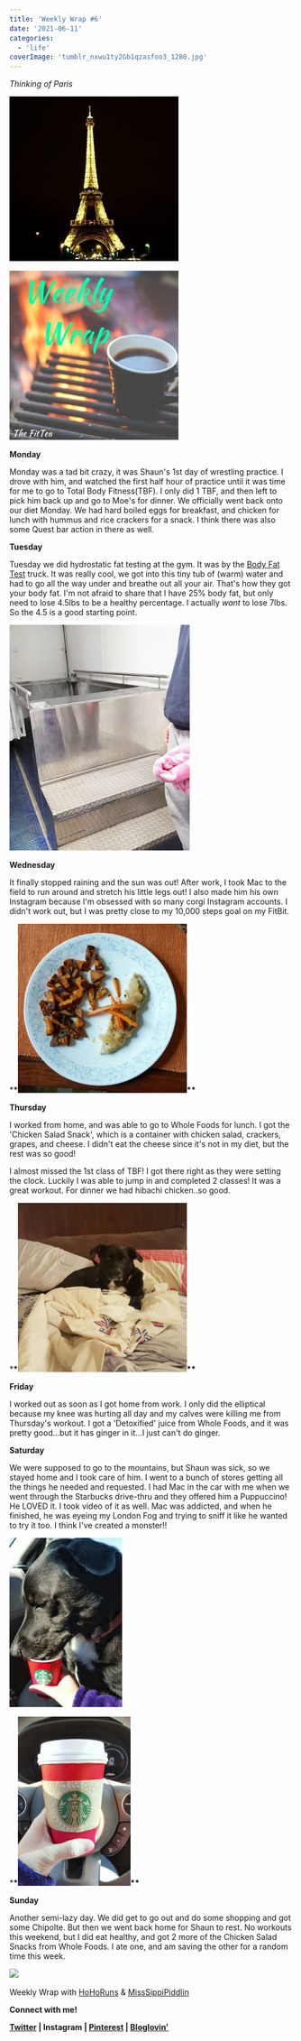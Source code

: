 ```yaml
---
title: 'Weekly Wrap #6'
date: '2021-06-11'
categories:
  - 'life'
coverImage: 'tumblr_nxwu1ty2Gb1qzasfoo3_1280.jpg'
---
```


_Thinking of Paris_

![](images/tumblr_nxwu1ty2Gb1qzasfoo3_1280-300x292.jpg)

[![](images/WeeklyWrap-1-300x300.jpg)](https://blog.kaleighscruggs.com/wp-content/uploads/2015/11/WeeklyWrap-1.jpg)

**Monday**

Monday was a tad bit crazy, it was Shaun's 1st day of wrestling practice. I drove with him, and watched the first half hour of practice until it was time for me to go to Total Body Fitness(TBF). I only did 1 TBF, and then left to pick him back up and go to Moe's for dinner. We officially went back onto our diet Monday. We had hard boiled eggs for breakfast, and chicken for lunch with hummus and rice crackers for a snack. I think there was also some Quest bar action in there as well.

**Tuesday**

Tuesday we did hydrostatic fat testing at the gym. It was by the [Body Fat Test](http://www.bodyfattest.com/) truck. It was really cool, we got into this tiny tub of (warm) water and had to go all the way under and breathe out all your air. That's how they got your body fat. I'm not afraid to share that I have 25% body fat, but only need to lose 4.5lbs to be a healthy percentage. I actually *want* to lose 7lbs. So the 4.5 is a good starting point.

[![](images/November%2B10%252C%2B2015%2Bat%2B1044PM%2BHydrostatic%2BTesting...%2BGot%2Bsome%2Binsight%2Binto%2Bbody%2Bfat%2Band%2Bnutrition%2B%2523hydrostatic%2B%2523hydrostaticweighing%2B%2523bodyfattest%2B%2523cmma%2B%2523fitness%2B%2523fitlife.jpg)](http://1.bp.blogspot.com/-UfLnqq30BXw/VkUehKIbjAI/AAAAAAAA61Y/a0ir4ACjDPA/s1600/November%2B10%252C%2B2015%2Bat%2B1044PM%2BHydrostatic%2BTesting...%2BGot%2Bsome%2Binsight%2Binto%2Bbody%2Bfat%2Band%2Bnutrition%2B%2523hydrostatic%2B%2523hydrostaticweighing%2B%2523bodyfattest%2B%2523cmma%2B%2523fitness%2B%2523fitlife.jpg)

**Wednesday**

It finally stopped raining and the sun was out! After work, I took Mac to the field to run around and stretch his little legs out! I also made him his own Instagram because I'm obsessed with so many corgi Instagram accounts. I didn't work out, but I was pretty close to my 10,000 steps goal on my FitBit.

\***\*![](images/tumblr_nxwu1ty2Gb1qzasfoo4_1280-300x300.jpg)\*\***

**Thursday**

I worked from home, and was able to go to Whole Foods for lunch. I got the 'Chicken Salad Snack', which is a container with chicken salad, crackers, grapes, and cheese. I didn't eat the cheese since it's not in my diet, but the rest was so good!

I almost missed the 1st class of TBF! I got there right as they were setting the clock. Luckily I was able to jump in and completed 2 classes! It was a great workout. For dinner we had hibachi chicken..so good.

\***\*![](images/tumblr_nxwu1ty2Gb1qzasfoo5_1280-300x300.jpg)\*\***

**Friday**

I worked out as soon as I got home from work. I only did the elliptical because my knee was hurting all day and my calves were killing me from Thursday's workout. I got a 'Detoxified' juice from Whole Foods, and it was pretty good...but it has ginger in it...I just can't do ginger.

**Saturday**

We were supposed to go to the mountains, but Shaun was sick, so we stayed home and I took care of him. I went to a bunch of stores getting all the things he needed and requested. I had Mac in the car with me when we went through the Starbucks drive-thru and they offered him a Puppuccino! He LOVED it. I took video of it as well. Mac was addicted, and when he finished, he was eyeing my London Fog and trying to sniff it like he wanted to try it too. I think I've created a monster!!

![](images/tumblr_nxwu1ty2Gb1qzasfoo1_1280-200x300.jpg)

\***\*![](images/tumblr_nxwu1ty2Gb1qzasfoo2_1280-200x300.jpg)\*\***

**Sunday**

Another semi-lazy day. We did get to go out and do some shopping and got some Chipolte. But then we went back home for Shaun to rest. No workouts this weekend, but I did eat healthy, and got 2 more of the Chicken Salad Snacks from Whole Foods. I ate one, and am saving the other for a random time this week.

[![](images/WeeklyWrap-300x300.jpg)](http://www.misssippipiddlin.com/)

Weekly Wrap with [HoHoRuns](http://hohoruns.blogspot.com/) & [MissSippiPiddlin](http://www.misssippipiddlin.com/)

**Connect with me!**

**[Twitter](http://twitter.com/kaleighcodes) | Instagram | [Pinterest](https://www.pinterest.com/kleach/) | [Bloglovin'](https://www.bloglovin.com/blogs/fittea-14492845)**
